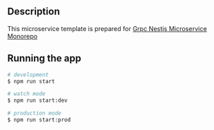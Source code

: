 ## Description

This microservice template is prepared for [Grpc Nestjs Microservice Monorepo](https://github.com/emrekap/grpc-nest-microservice-monorepo)

## Running the app

```bash
# development
$ npm run start

# watch mode
$ npm run start:dev

# production mode
$ npm run start:prod
```
